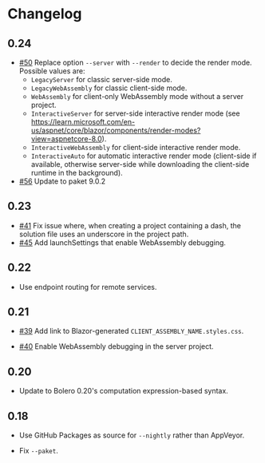# Changelog

## 0.24

* [#50](https://github.com/fsbolero/Template/issues/50) Replace option `--server` with `--render` to decide the render mode. Possible values are:
    * `LegacyServer` for classic server-side mode.
    * `LegacyWebAssembly` for classic client-side mode.
    * `WebAssembly` for client-only WebAssembly mode without a server project.
    * `InteractiveServer` for server-side interactive render mode (see https://learn.microsoft.com/en-us/aspnet/core/blazor/components/render-modes?view=aspnetcore-8.0).
    * `InteractiveWebAssembly` for client-side interactive render mode.
    * `InteractiveAuto` for automatic interactive render mode (client-side if available, otherwise server-side while downloading the client-side runtime in the background).
* [#56](https://github.com/fsbolero/Template/issues/56) Update to paket 9.0.2

## 0.23

* [#41](https://github.com/fsbolero/Template/issues/41) Fix issue where, when creating a project containing a dash, the solution file uses an underscore in the project path.
* [#45](https://github.com/fsbolero/Template/issues/45) Add launchSettings that enable WebAssembly debugging.

## 0.22

* Use endpoint routing for remote services.

## 0.21

* [#39](https://github.com/fsbolero/Template/issues/39) Add link to Blazor-generated `CLIENT_ASSEMBLY_NAME.styles.css`.

* [#40](https://github.com/fsbolero/Template/issues/40) Enable WebAssembly debugging in the server project.

## 0.20

* Update to Bolero 0.20's computation expression-based syntax.

## 0.18

* Use GitHub Packages as source for `--nightly` rather than AppVeyor.

* Fix `--paket`.
